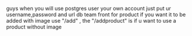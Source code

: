 guys when you will use postgres user your own account just put ur username,password and url db
team front for product if you want it to be added with image use "/add" , the "/addproduct" is if u want to use a product without image
